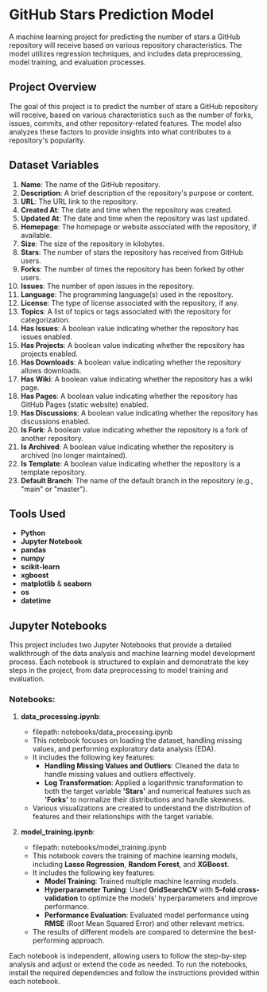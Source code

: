 # GitHub Stars Prediction Model

A machine learning project for predicting the number of stars a GitHub repository will receive based on various repository characteristics. The model utilizes regression techniques, and includes data preprocessing, model training, and evaluation processes.

## Project Overview

The goal of this project is to predict the number of stars a GitHub repository will receive, based on various characteristics such as the number of forks, issues, commits, and other repository-related features. The model also analyzes these factors to provide insights into what contributes to a repository's popularity.

## Dataset Variables

1. **Name**: The name of the GitHub repository.
2. **Description**: A brief description of the repository's purpose or content.
3. **URL**: The URL link to the repository.
4. **Created At**: The date and time when the repository was created.
5. **Updated At**: The date and time when the repository was last updated.
6. **Homepage**: The homepage or website associated with the repository, if available.
7. **Size**: The size of the repository in kilobytes.
8. **Stars**: The number of stars the repository has received from GitHub users.
9. **Forks**: The number of times the repository has been forked by other users.
10. **Issues**: The number of open issues in the repository.
11. **Language**: The programming language(s) used in the repository.
12. **License**: The type of license associated with the repository, if any.
13. **Topics**: A list of topics or tags associated with the repository for categorization.
14. **Has Issues**: A boolean value indicating whether the repository has issues enabled.
15. **Has Projects**: A boolean value indicating whether the repository has projects enabled.
16. **Has Downloads**: A boolean value indicating whether the repository allows downloads.
17. **Has Wiki**: A boolean value indicating whether the repository has a wiki page.
18. **Has Pages**: A boolean value indicating whether the repository has GitHub Pages (static website) enabled.
19. **Has Discussions**: A boolean value indicating whether the repository has discussions enabled.
20. **Is Fork**: A boolean value indicating whether the repository is a fork of another repository.
21. **Is Archived**: A boolean value indicating whether the repository is archived (no longer maintained).
22. **Is Template**: A boolean value indicating whether the repository is a template repository.
23. **Default Branch**: The name of the default branch in the repository (e.g., "main" or "master").

## Tools Used

- **Python**
- **Jupyter Notebook**
- **pandas**
- **numpy**
- **scikit-learn**
- **xgboost**
- **matplotlib** & **seaborn**
- **os**
- **datetime**

## Jupyter Notebooks

This project includes two Jupyter Notebooks that provide a detailed walkthrough of the data analysis and machine learning model development process. Each notebook is structured to explain and demonstrate the key steps in the project, from data preprocessing to model training and evaluation.

### Notebooks:

1. **data_processing.ipynb**:
   - filepath: notebooks/data_processing.ipynb
   - This notebook focuses on loading the dataset, handling missing values, and performing exploratory data analysis (EDA).
   - It includes the following key features:
     - **Handling Missing Values and Outliers**: Cleaned the data to handle missing values and outliers effectively.
     - **Log Transformation**: Applied a logarithmic transformation to both the target variable **'Stars'** and numerical features such as **'Forks'** to normalize their distributions and handle skewness.
   - Various visualizations are created to understand the distribution of features and their relationships with the target variable.

2. **model_training.ipynb**:
   - filepath: notebooks/model_training.ipynb
   - This notebook covers the training of machine learning models, including **Lasso Regression**, **Random Forest**, and **XGBoost**.
   - It includes the following key features:
     - **Model Training**: Trained multiple machine learning models.
     - **Hyperparameter Tuning**: Used **GridSearchCV** with **5-fold cross-validation** to optimize the models' hyperparameters and improve performance.
     - **Performance Evaluation**: Evaluated model performance using **RMSE** (Root Mean Squared Error) and other relevant metrics.
   - The results of different models are compared to determine the best-performing approach.

Each notebook is independent, allowing users to follow the step-by-step analysis and adjust or extend the code as needed. To run the notebooks, install the required dependencies and follow the instructions provided within each notebook.


